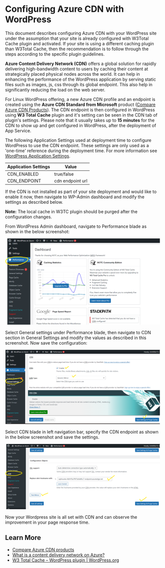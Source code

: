 # Configuring Azure CDN with WordPress

This document describes configuring Azure CDN with your WordPress site under the assumption that your site is already configured with W3Total Cache plugin and activated. If your site is using a different caching plugin than W3Total Cache, then the recommendation is to follow through the steps according to the specific plugin guidelines. 

**Azure Content Delivery Network (CDN)** offers a global solution for rapidly delivering high-bandwidth content to users by caching their content at strategically placed physical nodes across the world. It can  help in enhancing the performance of the WordPress application by serving static files such as images, js, css through its global endpoint. This also help in significantly reducing the load on the web server.

For Linux WordPress offering, a new Azure CDN profile and an endpoint is created using the **Azure CDN Standard from Microsoft** product ([Compare Azure CDN Products](https://docs.microsoft.com/azure/cdn/cdn-features?toc=/azure/frontdoor/TOC.json)).  The CDN endpoint is then configured in WordPress using **W3 Total Cache** plugin and it's setting can be seen in the CDN tab of plugin's settings. Please note that it usually takes up to **15 minutes** for the CDN to show up and get configured in WordPress, after the deployment of App Service.

The following Application Settings used at deployment time to configure WordPress to use the CDN endpoint. These settings are only used as a 'one-time' reference during the deployment time. For more information see [WordPress Application Settings](./wordpress_application_settings.md).

|Application Settings | Value |
|---------------------|-------|
|CDN_ENABLED | true/false     |
|CDN_ENDPOINT | cdn endpoint url   |

If the CDN is not installed as part of your site deployment and would like to enable it now, then navigate to WP-Admin dashboard and modify the settings as described below.

**Note:** The local cache in W3TC plugin should be purged after the configuration changes.

 From WordPress Admin dashboard, navigate to Performance blade as shown in the below screenshot:

![Wordpress Performance](./media/wp_azure_cdn_1.png)

Select General settings under Performance blade, then navigate to CDN section in General Settings and modify the values as described in this screenshot. Now save the configuration:

![General Settings](./media/wp_azure_cdn_2.png)

Select CDN blade in left navigation bar, specify the CDN endpoint as shown in the below screenshot and save the settings.

![Wordpress CDN](./media/wp_azure_cdn_3.png)

Now your Wordpress site is all set with CDN and can observe the improvement in your page response time. 

## Learn More

- [Compare Azure CDN products](https://docs.microsoft.com/azure/cdn/cdn-features?toc=/azure/frontdoor/TOC.json)
- [What is a content delivery network on Azure?](https://docs.microsoft.com/azure/cdn/cdn-overview?toc=/azure/frontdoor/TOC.json)
- [W3 Total Cache – WordPress plugin | WordPress.org](https://wordpress.org/plugins/w3-total-cache/)
